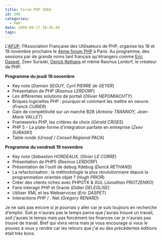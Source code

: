 ```yaml
---
title: Forum PHP 2004
id: 296
categories:
  - PHP
date: 2004-09-17 10:45:49
tags:
---
```


L'[AFUP](http://www.afup.org/ "Association Française des Utilisateurs de PHP"), l?Association Française des Utilisateurs de PHP, organise les 18 et 19 novembre prochains le [4ème forum PHP](http://www.afup.org/article.php3?id_article=253 "Forum PHP 2004 - 18 et 19 novembre") à Paris. Au programme, des sessions par de grands noms tant français qu'étrangers comme [Eric Daspet](http://blog.dreams4net.com/ "Dreams4Net &gt;&gt; Blog &gt;&gt; Technologie Web et Opinion"), Zeev Suraski, [Derick Rethans](http://www.derickrethans.nl/ "Derick Rethans") et même Rasmus Lerdorf, le créateur de PHP.

**Programme du jeudi 18 novembre**

*   Key note (_Damien SEGUY, Cyril PIERRE de GEYER_)
*   Présentation de PHP (_Rasmus LERDORF_)
*   Les différentes solutions de portail (_Olivier NEPOMIACHTY_)
*   Briques logicielles PHP&nbsp;: pourquoi et comment les mettre en oeuvre. (_Franck CURIER_)
*   Gain de compétitivité sur un marché B2B (_Antoine TRANNOY, Jean-Marie VALLET_)
*   Frameworks PHP, les critères de choix (_Gérald CROES_)
*   PHP 5 - La plate-forme d'intégration parfaite en entreprise (_Zeev SURASKI_)
*   Table ronde (_Urssaf / Conseil Régional PACA_) 

**Programme du vendredi 19 novembre**

*   Key note (_Sébastien HORDEAUX, Olivier LE CORRE_)
*   Présentation de PHP5 (_Rasmus LERDORF_)
*   Présentation de l'outil de debug Xdebug (_Derick RETHANS_)
*   La refactorisation&nbsp;: la méthodologie la plus révolutionnaire depuis la programmation orientée objet&nbsp;? (_Hugh PRIOR_)
*   Créer des clients riches avec PHPGTK &amp; XUL (_Jonathan PROTZENKO_)
*   Faire interagir PHP et Oracle (_Didier DELEGLISE_)
*   Utiliser XML et les Webservices (_Eric DASPET_)
*   Interactions PHP / . Net (_Grégory RENARD_) 

Je ne sais pas encore si je pourrais y aller car je suis toujours en recherche d'emploi. Soit je n'aurais pas le temps parce que j'aurais trouvé un travail, soit j'aurais le temps mais pas forcément les finances car je n'aurais pas trouvé de travail. Bref qui vivra verra mais je vous encourage si vous le pouvez à vous y rendre car les retours que j'ai eu des précédentes éditions était très bons.